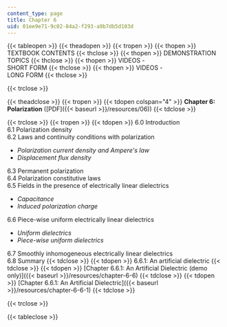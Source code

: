 ```yaml
---
content_type: page
title: Chapter 6
uid: 01ee9e71-9c02-84a2-f293-a9b7db5d103d
---
```


{{< tableopen >}}
{{< theadopen >}}
{{< tropen >}}
{{< thopen >}}
TEXTBOOK CONTENTS
{{< thclose >}}
{{< thopen >}}
DEMONSTRATION TOPICS
{{< thclose >}}
{{< thopen >}}
VIDEOS -  
SHORT FORM
{{< thclose >}}
{{< thopen >}}
VIDEOS -  
LONG FORM
{{< thclose >}}

{{< trclose >}}

{{< theadclose >}}
{{< tropen >}}
{{< tdopen colspan="4" >}}
**Chapter 6: Polarization** ([PDF]({{< baseurl >}}/resources/06))
{{< tdclose >}}

{{< trclose >}}
{{< tropen >}}
{{< tdopen >}}
6.0 Introduction  
6.1 Polarization density  
6.2 Laws and continuity conditions with polarization

*   _Polarization current density and Ampere's law_
*   _Displacement flux density_

6.3 Permanent polarization  
6.4 Polarization constitutive laws  
6.5 Fields in the presence of electrically linear dielectrics

*   _Capacitance_
*   _Induced polarization charge_

6.6 Piece-wise uniform electrically linear dielectrics

*   _Uniform dielectrics_
*   _Piece-wise uniform dielectrics_

6.7 Smoothly inhomogeneous electrically linear dielectrics  
6.8 Summary
{{< tdclose >}}
{{< tdopen >}}
6.6.1: An artificial dielectric
{{< tdclose >}}
{{< tdopen >}}
[Chapter 6.6.1: An Artificial Dielectric (demo only)]({{< baseurl >}}/resources/chapter-6-6)
{{< tdclose >}}
{{< tdopen >}}
[Chapter 6.6.1: An Artificial Dielectric]({{< baseurl >}}/resources/chapter-6-6-1)
{{< tdclose >}}

{{< trclose >}}

{{< tableclose >}}
